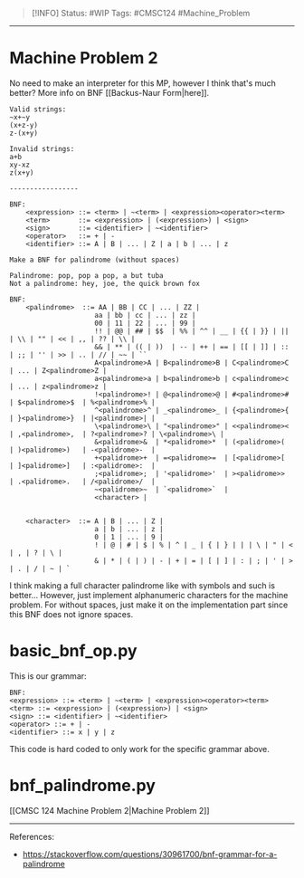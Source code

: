 >[!INFO]
> Status: #WIP 
> Tags: #CMSC124 #Machine_Problem

----
# Machine Problem 2
No need to make an interpreter for this MP, however I think that's much better?
More info on BNF [[Backus-Naur Form|here]].

```
Valid strings:
~x+~y
(x+z-y)
z-(x+y)

Invalid strings:
a+b
xy-xz
z(x+y)

-----------------

BNF:
	<expression> ::= <term> | ~<term> | <expression><operator><term>
	<term>       ::= <expression> | (<expression>) | <sign>
	<sign>       ::= <identifier> | ~<identifier>
	<operator>   ::= + | - 
    <identifier> ::= A | B | ... | Z | a | b | ... | z

```

```
Make a BNF for palindrome (without spaces)

Palindrome: pop, pop a pop, a but tuba  
Not a palindrome: hey, joe, the quick brown fox

BNF:
	<palindrome>  ::= AA | BB | CC | ... | ZZ |
				     aa | bb | cc | ... | zz |
				     00 | 11 | 22 | ... | 99 |
				     !! | @@ | ## | $$  | %% | ^^ | __ | {{ | }} | || | \\ | "" | << | ,, | ?? | \\ |
					 && | ** | (( | ))  | -- | ++ | == | [[ | ]] | :: | ;; | '' | >> | .. | // | ~~ | ``
					 A<palindrome>A | B<palindrome>B | C<palindrome>C | ... | Z<palindrome>Z |
				     a<palindrome>a | b<palindrome>b | c<palindrome>c | ... | z<palindrome>z |
				     !<palindrome>! | @<palindrome>@ | #<palindrome># | $<palindrome>$  | %<palindrome>% | 
				     ^<palindrome>^ | _<palindrome>_ | {<palindrome>{ | }<palindrome>}  | |<palindrome>| | 
				     \<palindrome>\ | "<palindrome>" | <<palindrome>< | ,<palindrome>,  | ?<palindrome>? | \<palindrome>\ |
					 &<palidrome>&  | *<palidrome>*  | (<palidrome>(  | )<palidrome>)   | -<palidrome>-  | 
					 +<palidrome>+  | =<palidrome>=  | [<palidrome>[  | ]<palidrome>]   | :<palidrome>:  | 
					 ;<palidrome>;  | '<palidrome>'  | ><palidrome>>  | .<palidrome>.   | /<palidrome>/  | 
					 ~<palidrome>~  | `<palidrome>`  |
					 <character> | 


	<character>  ::= A | B | ... | Z | 
					 a | b | ... | z |
					 0 | 1 | ... | 9 |
					 ! | @ | # | $ | % | ^ | _ | { | } | | | \ | " | < | , | ? | \ |
					 & | * | ( | ) | - | + | = | [ | ] | : | ; | ' | > | . | / | ~ | `
```
I think making a full character palindrome like with symbols and such is better... However, just implement alphanumeric characters for the machine problem.
For without spaces, just make it on the implementation part since this BNF does not ignore spaces.

# basic_bnf_op.py
This is our grammar:
```
BNF:
<expression> ::= <term> | ~<term> | <expression><operator><term>
<term> ::= <expression> | (<expression>) | <sign>
<sign> ::= <identifier> | ~<identifier>
<operator> ::= + | -
<identifier> ::= x | y | z
```
This code is hard coded to only work for the specific grammar above.

# bnf_palindrome.py




[[CMSC 124 Machine Problem 2|Machine Problem 2]]

---
References:
- https://stackoverflow.com/questions/30961700/bnf-grammar-for-a-palindrome